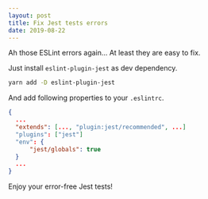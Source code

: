 ```yaml
---
layout: post
title: Fix Jest tests errors
date: 2019-08-22
---
```


Ah those ESLint errors again... At least they are easy to fix.

Just install `eslint-plugin-jest` as dev dependency.

```bash
yarn add -D eslint-plugin-jest
```

And add following properties to your `.eslintrc`.

```json
{
  ...
  "extends": [..., "plugin:jest/recommended", ...]
  "plugins": ["jest"]
  "env": {
      "jest/globals": true
  }
  ...
}
```

Enjoy your error-free Jest tests!
